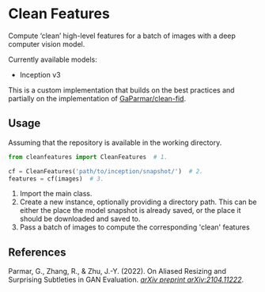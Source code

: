 # Clean Features

Compute ‘clean’ high-level features for a batch of images with a deep computer vision model.

Currently available models:

- Inception v3

This is a custom implementation that builds on the best practices and partially on the implementation of [GaParmar/clean-fid](https://github.com/GaParmar/clean-fid).

## Usage

Assuming that the repository is available in the working directory.

```python
from cleanfeatures import CleanFeatures  # 1.

cf = CleanFeatures('path/to/inception/snapshot/')  # 2.
features = cf(images)  # 3.
```

1. Import the main class.
2. Create a new instance, optionally providing a directory path. This can be either the place the model snapshot is already saved, or the place it should be downloaded and saved to.
3. Pass a batch of images to compute the corresponding 'clean' features

## References

Parmar, G., Zhang, R., & Zhu, J.-Y. (2022). On Aliased Resizing and Surprising Subtleties in GAN Evaluation. [*arXiv preprint arXiv:2104.11222*](http://arxiv.org/abs/2104.11222).
